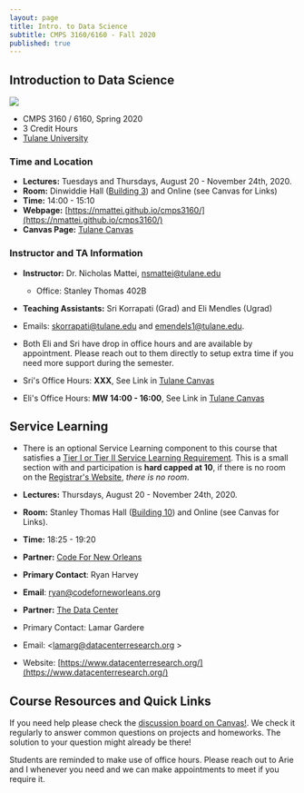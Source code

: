 ```yaml
---
layout: page
title: Intro. to Data Science
subtitle: CMPS 3160/6160 - Fall 2020
published: true
---
```

## Introduction to Data Science

<img src="{{ 'img/ds_cover.jpg' | relative_url }}" />

* CMPS 3160 / 6160, Spring 2020
* 3 Credit Hours
* [Tulane University](https://tulane.edu/)

### Time and Location
* **Lectures:** Tuesdays and Thursdays, August 20 - November 24th, 2020.
* **Room:** Dinwiddie Hall ([Building 3](https://tulane.edu/maps-directions)) and Online (see Canvas for Links)
* **Time:** 14:00 - 15:10
* **Webpage:** [https://nmattei.github.io/cmps3160/](https://nmattei.github.io/cmps3160/)
* **Canvas Page:** [Tulane Canvas](https://tulane.instructure.com/)

### Instructor and TA Information
* **Instructor:** Dr. Nicholas Mattei, <nsmattei@tulane.edu>
  * Office: Stanley Thomas 402B

* **Teaching Assistants:** Sri Korrapati (Grad) and Eli Mendles (Ugrad)
*   Emails: <skorrapati@tulane.edu> and <emendels1@tulane.edu>.
*   Both Eli and Sri have drop in office hours and are available by appointment.  Please reach out to them directly to setup extra time if you need more support during the semester.
*   Sri's Office Hours: **XXX**, See Link in [Tulane Canvas](https://tulane.instructure.com/)
*   Eli's Office Hours: **MW 14:00 - 16:00**, See Link in [Tulane Canvas](https://tulane.instructure.com/)


## Service Learning
* There is an optional Service Learning component to this course that satisfies a [Tier I or Tier II Service Learning Requirement](https://cps.tulane.edu/).  This is a small section with and participation is **hard capped at 10**, if there is no room on the [Registrar's Website](https://classschedule.tulane.edu/Search.aspx), *there is no room*. 

* **Lectures:** Thursdays, August 20 - November 24th, 2020.
* **Room:** Stanley Thomas Hall ([Building 10](https://tulane.edu/maps-directions)) and Online (see Canvas for Links).
* **Time:** 18:25 - 19:20

* **Partner:** [Code For New Orleans](http://codeforneworleans.org/)
* **Primary Contact**: Ryan Harvey
* **Email**: <ryan@codeforneworleans.org>

* **Partner:** [The Data Center](https://www.datacenterresearch.org/)
* Primary Contact: Lamar Gardere
* Email: <lamarg@datacenterresearch.org >
* Website: [https://www.datacenterresearch.org/](https://www.datacenterresearch.org/)

## Course Resources and Quick Links

If you need help please check the [discussion board on Canvas!](https://tulane.instructure.com/courses/2206549/discussion_topics). We check it regularly to answer common questions on projects and homeworks.  The solution to your question might already be there!

Students are reminded to make use of office hours.  Please reach out to Arie and I whenever you need and we can make appointments to meet if you require it.